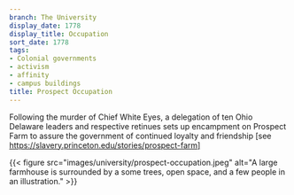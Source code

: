 ```yaml
---
branch: The University
display_date: 1778
display_title: Occupation
sort_date: 1778
tags:
- Colonial governments
- activism
- affinity
- campus buildings
title: Prospect Occupation
---
```


Following the murder of Chief White Eyes, a delegation of ten Ohio Delaware leaders and respective retinues sets up encampment on Prospect Farm to assure the government of continued loyalty and friendship [see https://slavery.princeton.edu/stories/prospect-farm]


{{< figure src="images/university/prospect-occupation.jpeg" alt="A large farmhouse is surrounded by a some trees, open space, and a few people in an illustration." >}}
